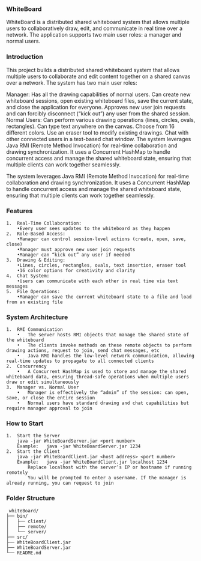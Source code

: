 ### WhiteBoard
WhiteBoard is a distributed shared whiteboard system that allows multiple users to collaboratively draw, edit, and communicate in real time over a network. The application supports two main user roles: a manager and normal users.

### Introduction

This project builds a distributed shared whiteboard system that allows multiple users to collaborate and edit content together on a shared canvas over a network. The system has two main user roles:

Manager:
	Has all the drawing capabilities of normal users.
	Can create new whiteboard sessions, open existing whiteboard files, save the current state, and close the application for everyone.
	Approves new user join requests and can forcibly disconnect (“kick out”) any user from the shared session.
Normal Users:
	Can perform various drawing operations (lines, circles, ovals, rectangles).
	Can type text anywhere on the canvas.
	Choose from 16 different colors.
	Use an eraser tool to modify existing drawings.
	Chat with other connected users in a text-based chat window.
	The system leverages Java RMI (Remote Method Invocation) for real-time collaboration and drawing synchronization. It uses a Concurrent HashMap to handle concurrent access and manage the shared whiteboard state, ensuring that multiple clients can work together seamlessly.

The system leverages Java RMI (Remote Method Invocation) for real-time collaboration and drawing synchronization. It uses a Concurrent HashMap to handle concurrent access and manage the shared whiteboard state, ensuring that multiple clients can work together seamlessly.

### Features
	1.	Real-Time Collaboration:
		•Every user sees updates to the whiteboard as they happen
	2.	Role-Based Access:
		•Manager can control session-level actions (create, open, save, close)
		•Manager must approve new user join requests
		•Manager can “kick out” any user if needed
	3.	Drawing & Editing:
		•Lines, circles, rectangles, ovals, text insertion, eraser tool
		•16 color options for creativity and clarity
	4.	Chat System:
		•Users can communicate with each other in real time via text messages
	5.	File Operations:
		•Manager can save the current whiteboard state to a file and load from an existing file

### System Architecture
	1.	RMI Communication
		•	The server hosts RMI objects that manage the shared state of the whiteboard
		•	The clients invoke methods on these remote objects to perform drawing actions, request to join, send chat messages, etc
		•	Java RMI handles the low-level network communication, allowing real-time updates to propagate to all connected clients
	2.	Concurrency
		•	A Concurrent HashMap is used to store and manage the shared whiteboard data, ensuring thread-safe operations when multiple users draw or edit simultaneously
	3.	Manager vs. Normal User
		•	Manager is effectively the “admin” of the session: can open, save, or close the entire session
		•	Normal users have standard drawing and chat capabilities but require manager approval to join
### How to Start
	1.	Start the Server
 		java -jar WhiteBoardServer.jar <port number>
   		Example:   java -jar WhiteBoardServer.jar 1234
	2.	Start the Client
 		java -jar WhiteBoardClient.jar <host address> <port number>
		Example:   java -jar WhiteBoardClient.jar localhost 1234
    		Replace localhost with the server’s IP or hostname if running remotely
      		You will be prompted to enter a username. If the manager is already running, you can request to join
 ### Folder Structure
	 whiteBoard/
	├── bin/
	│   ├── client/
	│   ├── remote/
	│   └── server/
	├── src/
	├── WhiteBoardClient.jar
	├── WhiteBoardServer.jar
	└── README.md
